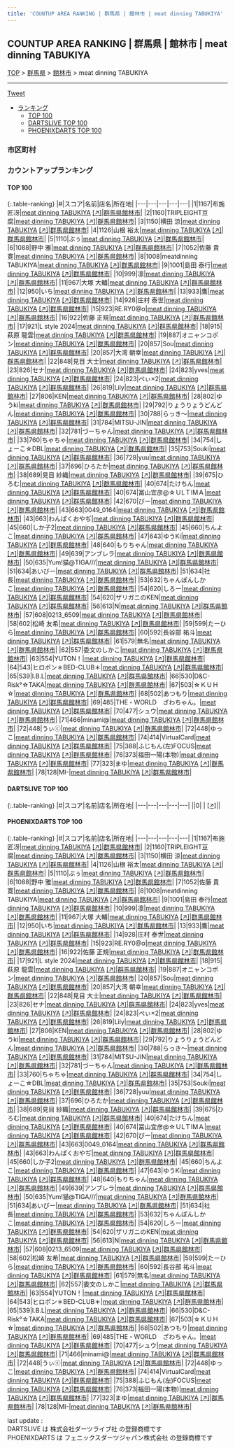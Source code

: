 ```yaml
---
title: 'COUNTUP AREA RANKING | 群馬県 | 館林市 | meat dinning TABUKIYA'
---
```

## COUNTUP AREA RANKING | 群馬県 | 館林市 | meat dinning TABUKIYA

[TOP](/darts/rank/) > [群馬県](/darts/rank/群馬県/) > [館林市](/darts/rank/群馬県/館林市/) > meat dinning TABUKIYA

___

<a href="https://twitter.com/share?ref_src=twsrc%5Etfw" data-text="COUNTUP AREA RANKING | 群馬県館林市meat dinning TABUKIYA" class="twitter-share-button" data-hashtags="DARTSLIVE,PHOENIXDARTS,darts,ダーツ" data-show-count="false">Tweet</a>

* [ランキング](#カウントアップランキング)
    * [TOP 100](#top-100)
    * [DARTSLIVE TOP 100](#dartslive-top-100)
    * [PHOENIXDARTS TOP 100](#phoenixdarts-top-100)

### 市区町村

<ul>

</ul>

### カウントアップランキング

#### TOP 100



{:.table-ranking}
|#|スコア|名前|店名|所在地|
|---|---|---|---|---|
|1|1167|<span class="rank-name-pd"><span class="pro-icon-pd"></span>布施 匠冴</span>|<a href="/darts/rank/shops/88748.html">meat dinning TABUKIYA</a> <a href="https://vs.phoenixdarts.com/jp/shop/shopDetailInfo/s_88748?s_seq=88748">[↗]</a>|<a href="/darts/rank/群馬県/館林市">群馬県館林市</a>|
|2|1160|<span class="rank-name-pd">TRIPLEIGHT豆腐</span>|<a href="/darts/rank/shops/88748.html">meat dinning TABUKIYA</a> <a href="https://vs.phoenixdarts.com/jp/shop/shopDetailInfo/s_88748?s_seq=88748">[↗]</a>|<a href="/darts/rank/群馬県/館林市">群馬県館林市</a>|
|3|1150|<span class="rank-name-pd"><span class="pro-icon-pd"></span>横田 涼</span>|<a href="/darts/rank/shops/88748.html">meat dinning TABUKIYA</a> <a href="https://vs.phoenixdarts.com/jp/shop/shopDetailInfo/s_88748?s_seq=88748">[↗]</a>|<a href="/darts/rank/群馬県/館林市">群馬県館林市</a>|
|4|1126|<span class="rank-name-pd"><span class="pro-icon-pd"></span>山根 裕太</span>|<a href="/darts/rank/shops/88748.html">meat dinning TABUKIYA</a> <a href="https://vs.phoenixdarts.com/jp/shop/shopDetailInfo/s_88748?s_seq=88748">[↗]</a>|<a href="/darts/rank/群馬県/館林市">群馬県館林市</a>|
|5|1110|<span class="rank-name-pd">ぶぅ</span>|<a href="/darts/rank/shops/88748.html">meat dinning TABUKIYA</a> <a href="https://vs.phoenixdarts.com/jp/shop/shopDetailInfo/s_88748?s_seq=88748">[↗]</a>|<a href="/darts/rank/群馬県/館林市">群馬県館林市</a>|
|6|1088|<span class="rank-name-pd"><span class="pro-icon-pd"></span>野中 雅</span>|<a href="/darts/rank/shops/88748.html">meat dinning TABUKIYA</a> <a href="https://vs.phoenixdarts.com/jp/shop/shopDetailInfo/s_88748?s_seq=88748">[↗]</a>|<a href="/darts/rank/群馬県/館林市">群馬県館林市</a>|
|7|1052|<span class="rank-name-pd"><span class="pro-icon-pd"></span>佐藤 貴寛</span>|<a href="/darts/rank/shops/88748.html">meat dinning TABUKIYA</a> <a href="https://vs.phoenixdarts.com/jp/shop/shopDetailInfo/s_88748?s_seq=88748">[↗]</a>|<a href="/darts/rank/群馬県/館林市">群馬県館林市</a>|
|8|1008|<span class="rank-name-pd">meatdinning TABUKIYA</span>|<a href="/darts/rank/shops/88748.html">meat dinning TABUKIYA</a> <a href="https://vs.phoenixdarts.com/jp/shop/shopDetailInfo/s_88748?s_seq=88748">[↗]</a>|<a href="/darts/rank/群馬県/館林市">群馬県館林市</a>|
|9|1001|<span class="rank-name-pd"><span class="pro-icon-pd"></span>島田 泰行</span>|<a href="/darts/rank/shops/88748.html">meat dinning TABUKIYA</a> <a href="https://vs.phoenixdarts.com/jp/shop/shopDetailInfo/s_88748?s_seq=88748">[↗]</a>|<a href="/darts/rank/群馬県/館林市">群馬県館林市</a>|
|10|999|<span class="rank-name-pd">凛</span>|<a href="/darts/rank/shops/88748.html">meat dinning TABUKIYA</a> <a href="https://vs.phoenixdarts.com/jp/shop/shopDetailInfo/s_88748?s_seq=88748">[↗]</a>|<a href="/darts/rank/群馬県/館林市">群馬県館林市</a>|
|11|967|<span class="rank-name-pd"><span class="pro-icon-pd"></span>大塚 大輔</span>|<a href="/darts/rank/shops/88748.html">meat dinning TABUKIYA</a> <a href="https://vs.phoenixdarts.com/jp/shop/shopDetailInfo/s_88748?s_seq=88748">[↗]</a>|<a href="/darts/rank/群馬県/館林市">群馬県館林市</a>|
|12|950|<span class="rank-name-pd">いち</span>|<a href="/darts/rank/shops/88748.html">meat dinning TABUKIYA</a> <a href="https://vs.phoenixdarts.com/jp/shop/shopDetailInfo/s_88748?s_seq=88748">[↗]</a>|<a href="/darts/rank/群馬県/館林市">群馬県館林市</a>|
|13|933|<span class="rank-name-pd">鷹</span>|<a href="/darts/rank/shops/88748.html">meat dinning TABUKIYA</a> <a href="https://vs.phoenixdarts.com/jp/shop/shopDetailInfo/s_88748?s_seq=88748">[↗]</a>|<a href="/darts/rank/群馬県/館林市">群馬県館林市</a>|
|14|928|<span class="rank-name-pd"><span class="pro-icon-pd"></span>庄村 泰世</span>|<a href="/darts/rank/shops/88748.html">meat dinning TABUKIYA</a> <a href="https://vs.phoenixdarts.com/jp/shop/shopDetailInfo/s_88748?s_seq=88748">[↗]</a>|<a href="/darts/rank/群馬県/館林市">群馬県館林市</a>|
|15|923|<span class="rank-name-pd">RE.RY0@α</span>|<a href="/darts/rank/shops/88748.html">meat dinning TABUKIYA</a> <a href="https://vs.phoenixdarts.com/jp/shop/shopDetailInfo/s_88748?s_seq=88748">[↗]</a>|<a href="/darts/rank/群馬県/館林市">群馬県館林市</a>|
|16|922|<span class="rank-name-pd">佐藤 正規</span>|<a href="/darts/rank/shops/88748.html">meat dinning TABUKIYA</a> <a href="https://vs.phoenixdarts.com/jp/shop/shopDetailInfo/s_88748?s_seq=88748">[↗]</a>|<a href="/darts/rank/群馬県/館林市">群馬県館林市</a>|
|17|921|<span class="rank-name-pd">L style 2024</span>|<a href="/darts/rank/shops/88748.html">meat dinning TABUKIYA</a> <a href="https://vs.phoenixdarts.com/jp/shop/shopDetailInfo/s_88748?s_seq=88748">[↗]</a>|<a href="/darts/rank/群馬県/館林市">群馬県館林市</a>|
|18|915|<span class="rank-name-pd"><span class="pro-icon-pd"></span>萩原 龍雲</span>|<a href="/darts/rank/shops/88748.html">meat dinning TABUKIYA</a> <a href="https://vs.phoenixdarts.com/jp/shop/shopDetailInfo/s_88748?s_seq=88748">[↗]</a>|<a href="/darts/rank/群馬県/館林市">群馬県館林市</a>|
|19|887|<span class="rank-name-pd">オニャンコポン</span>|<a href="/darts/rank/shops/88748.html">meat dinning TABUKIYA</a> <a href="https://vs.phoenixdarts.com/jp/shop/shopDetailInfo/s_88748?s_seq=88748">[↗]</a>|<a href="/darts/rank/群馬県/館林市">群馬県館林市</a>|
|20|857|<span class="rank-name-pd">Sou</span>|<a href="/darts/rank/shops/88748.html">meat dinning TABUKIYA</a> <a href="https://vs.phoenixdarts.com/jp/shop/shopDetailInfo/s_88748?s_seq=88748">[↗]</a>|<a href="/darts/rank/群馬県/館林市">群馬県館林市</a>|
|20|857|<span class="rank-name-pd"><span class="pro-icon-pd"></span>大湾 朝幸</span>|<a href="/darts/rank/shops/88748.html">meat dinning TABUKIYA</a> <a href="https://vs.phoenixdarts.com/jp/shop/shopDetailInfo/s_88748?s_seq=88748">[↗]</a>|<a href="/darts/rank/群馬県/館林市">群馬県館林市</a>|
|22|848|<span class="rank-name-pd"><span class="pro-icon-pd"></span>見目 大士</span>|<a href="/darts/rank/shops/88748.html">meat dinning TABUKIYA</a> <a href="https://vs.phoenixdarts.com/jp/shop/shopDetailInfo/s_88748?s_seq=88748">[↗]</a>|<a href="/darts/rank/群馬県/館林市">群馬県館林市</a>|
|23|826|<span class="rank-name-pd">セナ</span>|<a href="/darts/rank/shops/88748.html">meat dinning TABUKIYA</a> <a href="https://vs.phoenixdarts.com/jp/shop/shopDetailInfo/s_88748?s_seq=88748">[↗]</a>|<a href="/darts/rank/群馬県/館林市">群馬県館林市</a>|
|24|823|<span class="rank-name-pd">yves</span>|<a href="/darts/rank/shops/88748.html">meat dinning TABUKIYA</a> <a href="https://vs.phoenixdarts.com/jp/shop/shopDetailInfo/s_88748?s_seq=88748">[↗]</a>|<a href="/darts/rank/群馬県/館林市">群馬県館林市</a>|
|24|823|<span class="rank-name-pd">ぺぃ×2</span>|<a href="/darts/rank/shops/88748.html">meat dinning TABUKIYA</a> <a href="https://vs.phoenixdarts.com/jp/shop/shopDetailInfo/s_88748?s_seq=88748">[↗]</a>|<a href="/darts/rank/群馬県/館林市">群馬県館林市</a>|
|26|819|<span class="rank-name-pd">Lily</span>|<a href="/darts/rank/shops/88748.html">meat dinning TABUKIYA</a> <a href="https://vs.phoenixdarts.com/jp/shop/shopDetailInfo/s_88748?s_seq=88748">[↗]</a>|<a href="/darts/rank/群馬県/館林市">群馬県館林市</a>|
|27|806|<span class="rank-name-pd">KEN</span>|<a href="/darts/rank/shops/88748.html">meat dinning TABUKIYA</a> <a href="https://vs.phoenixdarts.com/jp/shop/shopDetailInfo/s_88748?s_seq=88748">[↗]</a>|<a href="/darts/rank/群馬県/館林市">群馬県館林市</a>|
|28|802|<span class="rank-name-pd">ゆうki</span>|<a href="/darts/rank/shops/88748.html">meat dinning TABUKIYA</a> <a href="https://vs.phoenixdarts.com/jp/shop/shopDetailInfo/s_88748?s_seq=88748">[↗]</a>|<a href="/darts/rank/群馬県/館林市">群馬県館林市</a>|
|29|792|<span class="rank-name-pd">りょうりょうどんどん</span>|<a href="/darts/rank/shops/88748.html">meat dinning TABUKIYA</a> <a href="https://vs.phoenixdarts.com/jp/shop/shopDetailInfo/s_88748?s_seq=88748">[↗]</a>|<a href="/darts/rank/群馬県/館林市">群馬県館林市</a>|
|30|788|<span class="rank-name-pd">らっき～</span>|<a href="/darts/rank/shops/88748.html">meat dinning TABUKIYA</a> <a href="https://vs.phoenixdarts.com/jp/shop/shopDetailInfo/s_88748?s_seq=88748">[↗]</a>|<a href="/darts/rank/群馬県/館林市">群馬県館林市</a>|
|31|784|<span class="rank-name-pd">MITSU-JIN</span>|<a href="/darts/rank/shops/88748.html">meat dinning TABUKIYA</a> <a href="https://vs.phoenixdarts.com/jp/shop/shopDetailInfo/s_88748?s_seq=88748">[↗]</a>|<a href="/darts/rank/群馬県/館林市">群馬県館林市</a>|
|32|781|<span class="rank-name-pd">づーちゃん</span>|<a href="/darts/rank/shops/88748.html">meat dinning TABUKIYA</a> <a href="https://vs.phoenixdarts.com/jp/shop/shopDetailInfo/s_88748?s_seq=88748">[↗]</a>|<a href="/darts/rank/群馬県/館林市">群馬県館林市</a>|
|33|760|<span class="rank-name-pd">ちゃちゃ</span>|<a href="/darts/rank/shops/88748.html">meat dinning TABUKIYA</a> <a href="https://vs.phoenixdarts.com/jp/shop/shopDetailInfo/s_88748?s_seq=88748">[↗]</a>|<a href="/darts/rank/群馬県/館林市">群馬県館林市</a>|
|34|754|<span class="rank-name-pd">しょーこ☆DBL</span>|<a href="/darts/rank/shops/88748.html">meat dinning TABUKIYA</a> <a href="https://vs.phoenixdarts.com/jp/shop/shopDetailInfo/s_88748?s_seq=88748">[↗]</a>|<a href="/darts/rank/群馬県/館林市">群馬県館林市</a>|
|35|753|<span class="rank-name-pd">Souki</span>|<a href="/darts/rank/shops/88748.html">meat dinning TABUKIYA</a> <a href="https://vs.phoenixdarts.com/jp/shop/shopDetailInfo/s_88748?s_seq=88748">[↗]</a>|<a href="/darts/rank/群馬県/館林市">群馬県館林市</a>|
|36|728|<span class="rank-name-pd">yuu</span>|<a href="/darts/rank/shops/88748.html">meat dinning TABUKIYA</a> <a href="https://vs.phoenixdarts.com/jp/shop/shopDetailInfo/s_88748?s_seq=88748">[↗]</a>|<a href="/darts/rank/群馬県/館林市">群馬県館林市</a>|
|37|696|<span class="rank-name-pd">ひろたか</span>|<a href="/darts/rank/shops/88748.html">meat dinning TABUKIYA</a> <a href="https://vs.phoenixdarts.com/jp/shop/shopDetailInfo/s_88748?s_seq=88748">[↗]</a>|<a href="/darts/rank/群馬県/館林市">群馬県館林市</a>|
|38|689|<span class="rank-name-pd"><span class="pro-icon-pd"></span>見目 紗織</span>|<a href="/darts/rank/shops/88748.html">meat dinning TABUKIYA</a> <a href="https://vs.phoenixdarts.com/jp/shop/shopDetailInfo/s_88748?s_seq=88748">[↗]</a>|<a href="/darts/rank/群馬県/館林市">群馬県館林市</a>|
|39|675|<span class="rank-name-pd">ひろむ</span>|<a href="/darts/rank/shops/88748.html">meat dinning TABUKIYA</a> <a href="https://vs.phoenixdarts.com/jp/shop/shopDetailInfo/s_88748?s_seq=88748">[↗]</a>|<a href="/darts/rank/群馬県/館林市">群馬県館林市</a>|
|40|674|<span class="rank-name-pd">たけちん</span>|<a href="/darts/rank/shops/88748.html">meat dinning TABUKIYA</a> <a href="https://vs.phoenixdarts.com/jp/shop/shopDetailInfo/s_88748?s_seq=88748">[↗]</a>|<a href="/darts/rank/群馬県/館林市">群馬県館林市</a>|
|40|674|<span class="rank-name-pd">冨山宜彦@☆ＵLＴIMＡ</span>|<a href="/darts/rank/shops/88748.html">meat dinning TABUKIYA</a> <a href="https://vs.phoenixdarts.com/jp/shop/shopDetailInfo/s_88748?s_seq=88748">[↗]</a>|<a href="/darts/rank/群馬県/館林市">群馬県館林市</a>|
|42|670|<span class="rank-name-pd">びー</span>|<a href="/darts/rank/shops/88748.html">meat dinning TABUKIYA</a> <a href="https://vs.phoenixdarts.com/jp/shop/shopDetailInfo/s_88748?s_seq=88748">[↗]</a>|<a href="/darts/rank/群馬県/館林市">群馬県館林市</a>|
|43|663|<span class="rank-name-pd">0049_0164</span>|<a href="/darts/rank/shops/88748.html">meat dinning TABUKIYA</a> <a href="https://vs.phoenixdarts.com/jp/shop/shopDetailInfo/s_88748?s_seq=88748">[↗]</a>|<a href="/darts/rank/群馬県/館林市">群馬県館林市</a>|
|43|663|<span class="rank-name-pd">わんぱくおやぢ</span>|<a href="/darts/rank/shops/88748.html">meat dinning TABUKIYA</a> <a href="https://vs.phoenixdarts.com/jp/shop/shopDetailInfo/s_88748?s_seq=88748">[↗]</a>|<a href="/darts/rank/群馬県/館林市">群馬県館林市</a>|
|45|660|<span class="rank-name-pd">しか子2</span>|<a href="/darts/rank/shops/88748.html">meat dinning TABUKIYA</a> <a href="https://vs.phoenixdarts.com/jp/shop/shopDetailInfo/s_88748?s_seq=88748">[↗]</a>|<a href="/darts/rank/群馬県/館林市">群馬県館林市</a>|
|45|660|<span class="rank-name-pd">ちんよこ</span>|<a href="/darts/rank/shops/88748.html">meat dinning TABUKIYA</a> <a href="https://vs.phoenixdarts.com/jp/shop/shopDetailInfo/s_88748?s_seq=88748">[↗]</a>|<a href="/darts/rank/群馬県/館林市">群馬県館林市</a>|
|47|643|<span class="rank-name-pd">ゆうKi</span>|<a href="/darts/rank/shops/88748.html">meat dinning TABUKIYA</a> <a href="https://vs.phoenixdarts.com/jp/shop/shopDetailInfo/s_88748?s_seq=88748">[↗]</a>|<a href="/darts/rank/群馬県/館林市">群馬県館林市</a>|
|48|640|<span class="rank-name-pd">もりちゃん</span>|<a href="/darts/rank/shops/88748.html">meat dinning TABUKIYA</a> <a href="https://vs.phoenixdarts.com/jp/shop/shopDetailInfo/s_88748?s_seq=88748">[↗]</a>|<a href="/darts/rank/群馬県/館林市">群馬県館林市</a>|
|49|639|<span class="rank-name-pd">アンブレラ</span>|<a href="/darts/rank/shops/88748.html">meat dinning TABUKIYA</a> <a href="https://vs.phoenixdarts.com/jp/shop/shopDetailInfo/s_88748?s_seq=88748">[↗]</a>|<a href="/darts/rank/群馬県/館林市">群馬県館林市</a>|
|50|635|<span class="rank-name-pd">Yum!猫@TIGA///</span>|<a href="/darts/rank/shops/88748.html">meat dinning TABUKIYA</a> <a href="https://vs.phoenixdarts.com/jp/shop/shopDetailInfo/s_88748?s_seq=88748">[↗]</a>|<a href="/darts/rank/群馬県/館林市">群馬県館林市</a>|
|51|634|<span class="rank-name-pd">あいびー</span>|<a href="/darts/rank/shops/88748.html">meat dinning TABUKIYA</a> <a href="https://vs.phoenixdarts.com/jp/shop/shopDetailInfo/s_88748?s_seq=88748">[↗]</a>|<a href="/darts/rank/群馬県/館林市">群馬県館林市</a>|
|51|634|<span class="rank-name-pd">社長</span>|<a href="/darts/rank/shops/88748.html">meat dinning TABUKIYA</a> <a href="https://vs.phoenixdarts.com/jp/shop/shopDetailInfo/s_88748?s_seq=88748">[↗]</a>|<a href="/darts/rank/群馬県/館林市">群馬県館林市</a>|
|53|632|<span class="rank-name-pd">ちゃんぽんしかこ</span>|<a href="/darts/rank/shops/88748.html">meat dinning TABUKIYA</a> <a href="https://vs.phoenixdarts.com/jp/shop/shopDetailInfo/s_88748?s_seq=88748">[↗]</a>|<a href="/darts/rank/群馬県/館林市">群馬県館林市</a>|
|54|620|<span class="rank-name-pd">しろー</span>|<a href="/darts/rank/shops/88748.html">meat dinning TABUKIYA</a> <a href="https://vs.phoenixdarts.com/jp/shop/shopDetailInfo/s_88748?s_seq=88748">[↗]</a>|<a href="/darts/rank/群馬県/館林市">群馬県館林市</a>|
|54|620|<span class="rank-name-pd">ザリガニのKEN</span>|<a href="/darts/rank/shops/88748.html">meat dinning TABUKIYA</a> <a href="https://vs.phoenixdarts.com/jp/shop/shopDetailInfo/s_88748?s_seq=88748">[↗]</a>|<a href="/darts/rank/群馬県/館林市">群馬県館林市</a>|
|56|613|<span class="rank-name-pd">N</span>|<a href="/darts/rank/shops/88748.html">meat dinning TABUKIYA</a> <a href="https://vs.phoenixdarts.com/jp/shop/shopDetailInfo/s_88748?s_seq=88748">[↗]</a>|<a href="/darts/rank/群馬県/館林市">群馬県館林市</a>|
|57|608|<span class="rank-name-pd">0213_6509</span>|<a href="/darts/rank/shops/88748.html">meat dinning TABUKIYA</a> <a href="https://vs.phoenixdarts.com/jp/shop/shopDetailInfo/s_88748?s_seq=88748">[↗]</a>|<a href="/darts/rank/群馬県/館林市">群馬県館林市</a>|
|58|602|<span class="rank-name-pd"><span class="pro-icon-pd"></span>松崎 友希</span>|<a href="/darts/rank/shops/88748.html">meat dinning TABUKIYA</a> <a href="https://vs.phoenixdarts.com/jp/shop/shopDetailInfo/s_88748?s_seq=88748">[↗]</a>|<a href="/darts/rank/群馬県/館林市">群馬県館林市</a>|
|59|599|<span class="rank-name-pd">たーひら</span>|<a href="/darts/rank/shops/88748.html">meat dinning TABUKIYA</a> <a href="https://vs.phoenixdarts.com/jp/shop/shopDetailInfo/s_88748?s_seq=88748">[↗]</a>|<a href="/darts/rank/群馬県/館林市">群馬県館林市</a>|
|60|592|<span class="rank-name-pd"><span class="pro-icon-pd"></span>長谷部 祐斗</span>|<a href="/darts/rank/shops/88748.html">meat dinning TABUKIYA</a> <a href="https://vs.phoenixdarts.com/jp/shop/shopDetailInfo/s_88748?s_seq=88748">[↗]</a>|<a href="/darts/rank/群馬県/館林市">群馬県館林市</a>|
|61|579|<span class="rank-name-pd">無名</span>|<a href="/darts/rank/shops/88748.html">meat dinning TABUKIYA</a> <a href="https://vs.phoenixdarts.com/jp/shop/shopDetailInfo/s_88748?s_seq=88748">[↗]</a>|<a href="/darts/rank/群馬県/館林市">群馬県館林市</a>|
|62|557|<span class="rank-name-pd">委文のしかこ</span>|<a href="/darts/rank/shops/88748.html">meat dinning TABUKIYA</a> <a href="https://vs.phoenixdarts.com/jp/shop/shopDetailInfo/s_88748?s_seq=88748">[↗]</a>|<a href="/darts/rank/群馬県/館林市">群馬県館林市</a>|
|63|554|<span class="rank-name-pd">YUTON！</span>|<a href="/darts/rank/shops/88748.html">meat dinning TABUKIYA</a> <a href="https://vs.phoenixdarts.com/jp/shop/shopDetailInfo/s_88748?s_seq=88748">[↗]</a>|<a href="/darts/rank/群馬県/館林市">群馬県館林市</a>|
|64|543|<span class="rank-name-pd">ヒロポン＊BED-CLUB＊</span>|<a href="/darts/rank/shops/88748.html">meat dinning TABUKIYA</a> <a href="https://vs.phoenixdarts.com/jp/shop/shopDetailInfo/s_88748?s_seq=88748">[↗]</a>|<a href="/darts/rank/群馬県/館林市">群馬県館林市</a>|
|65|539|<span class="rank-name-pd">I.B.L</span>|<a href="/darts/rank/shops/88748.html">meat dinning TABUKIYA</a> <a href="https://vs.phoenixdarts.com/jp/shop/shopDetailInfo/s_88748?s_seq=88748">[↗]</a>|<a href="/darts/rank/群馬県/館林市">群馬県館林市</a>|
|66|530|<span class="rank-name-pd">D&amp;C-Risk°☆TAKA</span>|<a href="/darts/rank/shops/88748.html">meat dinning TABUKIYA</a> <a href="https://vs.phoenixdarts.com/jp/shop/shopDetailInfo/s_88748?s_seq=88748">[↗]</a>|<a href="/darts/rank/群馬県/館林市">群馬県館林市</a>|
|67|503|<span class="rank-name-pd">☆ＫＵＨ☆</span>|<a href="/darts/rank/shops/88748.html">meat dinning TABUKIYA</a> <a href="https://vs.phoenixdarts.com/jp/shop/shopDetailInfo/s_88748?s_seq=88748">[↗]</a>|<a href="/darts/rank/群馬県/館林市">群馬県館林市</a>|
|68|502|<span class="rank-name-pd">あつもり</span>|<a href="/darts/rank/shops/88748.html">meat dinning TABUKIYA</a> <a href="https://vs.phoenixdarts.com/jp/shop/shopDetailInfo/s_88748?s_seq=88748">[↗]</a>|<a href="/darts/rank/群馬県/館林市">群馬県館林市</a>|
|69|485|<span class="rank-name-pd">THE・WORLD　ざわちゃん。</span>|<a href="/darts/rank/shops/88748.html">meat dinning TABUKIYA</a> <a href="https://vs.phoenixdarts.com/jp/shop/shopDetailInfo/s_88748?s_seq=88748">[↗]</a>|<a href="/darts/rank/群馬県/館林市">群馬県館林市</a>|
|70|477|<span class="rank-name-pd">シュウ</span>|<a href="/darts/rank/shops/88748.html">meat dinning TABUKIYA</a> <a href="https://vs.phoenixdarts.com/jp/shop/shopDetailInfo/s_88748?s_seq=88748">[↗]</a>|<a href="/darts/rank/群馬県/館林市">群馬県館林市</a>|
|71|466|<span class="rank-name-pd">minami@</span>|<a href="/darts/rank/shops/88748.html">meat dinning TABUKIYA</a> <a href="https://vs.phoenixdarts.com/jp/shop/shopDetailInfo/s_88748?s_seq=88748">[↗]</a>|<a href="/darts/rank/群馬県/館林市">群馬県館林市</a>|
|72|448|<span class="rank-name-pd">うぃⓒ</span>|<a href="/darts/rank/shops/88748.html">meat dinning TABUKIYA</a> <a href="https://vs.phoenixdarts.com/jp/shop/shopDetailInfo/s_88748?s_seq=88748">[↗]</a>|<a href="/darts/rank/群馬県/館林市">群馬県館林市</a>|
|72|448|<span class="rank-name-pd">ゆっこ</span>|<a href="/darts/rank/shops/88748.html">meat dinning TABUKIYA</a> <a href="https://vs.phoenixdarts.com/jp/shop/shopDetailInfo/s_88748?s_seq=88748">[↗]</a>|<a href="/darts/rank/群馬県/館林市">群馬県館林市</a>|
|74|414|<span class="rank-name-pd">VirtualCard</span>|<a href="/darts/rank/shops/88748.html">meat dinning TABUKIYA</a> <a href="https://vs.phoenixdarts.com/jp/shop/shopDetailInfo/s_88748?s_seq=88748">[↗]</a>|<a href="/darts/rank/群馬県/館林市">群馬県館林市</a>|
|75|388|<span class="rank-name-pd">ふじもん(左)FOCUS</span>|<a href="/darts/rank/shops/88748.html">meat dinning TABUKIYA</a> <a href="https://vs.phoenixdarts.com/jp/shop/shopDetailInfo/s_88748?s_seq=88748">[↗]</a>|<a href="/darts/rank/群馬県/館林市">群馬県館林市</a>|
|76|373|<span class="rank-name-pd">福田一陽(本物)</span>|<a href="/darts/rank/shops/88748.html">meat dinning TABUKIYA</a> <a href="https://vs.phoenixdarts.com/jp/shop/shopDetailInfo/s_88748?s_seq=88748">[↗]</a>|<a href="/darts/rank/群馬県/館林市">群馬県館林市</a>|
|77|323|<span class="rank-name-pd">まゆ</span>|<a href="/darts/rank/shops/88748.html">meat dinning TABUKIYA</a> <a href="https://vs.phoenixdarts.com/jp/shop/shopDetailInfo/s_88748?s_seq=88748">[↗]</a>|<a href="/darts/rank/群馬県/館林市">群馬県館林市</a>|
|78|128|<span class="rank-name-pd">MI-</span>|<a href="/darts/rank/shops/88748.html">meat dinning TABUKIYA</a> <a href="https://vs.phoenixdarts.com/jp/shop/shopDetailInfo/s_88748?s_seq=88748">[↗]</a>|<a href="/darts/rank/群馬県/館林市">群馬県館林市</a>|


#### DARTSLIVE TOP 100



{:.table-ranking}
|#|スコア|名前|店名|所在地|
|---|---|---|---|---|
||0|<span class="rank-name-dl"> </span>|<a href="/darts/rank/shops/.html"></a> <a href="">[↗]</a>|<a href="/darts/rank//"></a>|


#### PHOENIXDARTS TOP 100



{:.table-ranking}
|#|スコア|名前|店名|所在地|
|---|---|---|---|---|
|1|1167|<span class="rank-name-pd"><span class="pro-icon-pd"></span>布施 匠冴</span>|<a href="/darts/rank/shops/88748.html">meat dinning TABUKIYA</a> <a href="https://vs.phoenixdarts.com/jp/shop/shopDetailInfo/s_88748?s_seq=88748">[↗]</a>|<a href="/darts/rank/群馬県/館林市">群馬県館林市</a>|
|2|1160|<span class="rank-name-pd">TRIPLEIGHT豆腐</span>|<a href="/darts/rank/shops/88748.html">meat dinning TABUKIYA</a> <a href="https://vs.phoenixdarts.com/jp/shop/shopDetailInfo/s_88748?s_seq=88748">[↗]</a>|<a href="/darts/rank/群馬県/館林市">群馬県館林市</a>|
|3|1150|<span class="rank-name-pd"><span class="pro-icon-pd"></span>横田 涼</span>|<a href="/darts/rank/shops/88748.html">meat dinning TABUKIYA</a> <a href="https://vs.phoenixdarts.com/jp/shop/shopDetailInfo/s_88748?s_seq=88748">[↗]</a>|<a href="/darts/rank/群馬県/館林市">群馬県館林市</a>|
|4|1126|<span class="rank-name-pd"><span class="pro-icon-pd"></span>山根 裕太</span>|<a href="/darts/rank/shops/88748.html">meat dinning TABUKIYA</a> <a href="https://vs.phoenixdarts.com/jp/shop/shopDetailInfo/s_88748?s_seq=88748">[↗]</a>|<a href="/darts/rank/群馬県/館林市">群馬県館林市</a>|
|5|1110|<span class="rank-name-pd">ぶぅ</span>|<a href="/darts/rank/shops/88748.html">meat dinning TABUKIYA</a> <a href="https://vs.phoenixdarts.com/jp/shop/shopDetailInfo/s_88748?s_seq=88748">[↗]</a>|<a href="/darts/rank/群馬県/館林市">群馬県館林市</a>|
|6|1088|<span class="rank-name-pd"><span class="pro-icon-pd"></span>野中 雅</span>|<a href="/darts/rank/shops/88748.html">meat dinning TABUKIYA</a> <a href="https://vs.phoenixdarts.com/jp/shop/shopDetailInfo/s_88748?s_seq=88748">[↗]</a>|<a href="/darts/rank/群馬県/館林市">群馬県館林市</a>|
|7|1052|<span class="rank-name-pd"><span class="pro-icon-pd"></span>佐藤 貴寛</span>|<a href="/darts/rank/shops/88748.html">meat dinning TABUKIYA</a> <a href="https://vs.phoenixdarts.com/jp/shop/shopDetailInfo/s_88748?s_seq=88748">[↗]</a>|<a href="/darts/rank/群馬県/館林市">群馬県館林市</a>|
|8|1008|<span class="rank-name-pd">meatdinning TABUKIYA</span>|<a href="/darts/rank/shops/88748.html">meat dinning TABUKIYA</a> <a href="https://vs.phoenixdarts.com/jp/shop/shopDetailInfo/s_88748?s_seq=88748">[↗]</a>|<a href="/darts/rank/群馬県/館林市">群馬県館林市</a>|
|9|1001|<span class="rank-name-pd"><span class="pro-icon-pd"></span>島田 泰行</span>|<a href="/darts/rank/shops/88748.html">meat dinning TABUKIYA</a> <a href="https://vs.phoenixdarts.com/jp/shop/shopDetailInfo/s_88748?s_seq=88748">[↗]</a>|<a href="/darts/rank/群馬県/館林市">群馬県館林市</a>|
|10|999|<span class="rank-name-pd">凛</span>|<a href="/darts/rank/shops/88748.html">meat dinning TABUKIYA</a> <a href="https://vs.phoenixdarts.com/jp/shop/shopDetailInfo/s_88748?s_seq=88748">[↗]</a>|<a href="/darts/rank/群馬県/館林市">群馬県館林市</a>|
|11|967|<span class="rank-name-pd"><span class="pro-icon-pd"></span>大塚 大輔</span>|<a href="/darts/rank/shops/88748.html">meat dinning TABUKIYA</a> <a href="https://vs.phoenixdarts.com/jp/shop/shopDetailInfo/s_88748?s_seq=88748">[↗]</a>|<a href="/darts/rank/群馬県/館林市">群馬県館林市</a>|
|12|950|<span class="rank-name-pd">いち</span>|<a href="/darts/rank/shops/88748.html">meat dinning TABUKIYA</a> <a href="https://vs.phoenixdarts.com/jp/shop/shopDetailInfo/s_88748?s_seq=88748">[↗]</a>|<a href="/darts/rank/群馬県/館林市">群馬県館林市</a>|
|13|933|<span class="rank-name-pd">鷹</span>|<a href="/darts/rank/shops/88748.html">meat dinning TABUKIYA</a> <a href="https://vs.phoenixdarts.com/jp/shop/shopDetailInfo/s_88748?s_seq=88748">[↗]</a>|<a href="/darts/rank/群馬県/館林市">群馬県館林市</a>|
|14|928|<span class="rank-name-pd"><span class="pro-icon-pd"></span>庄村 泰世</span>|<a href="/darts/rank/shops/88748.html">meat dinning TABUKIYA</a> <a href="https://vs.phoenixdarts.com/jp/shop/shopDetailInfo/s_88748?s_seq=88748">[↗]</a>|<a href="/darts/rank/群馬県/館林市">群馬県館林市</a>|
|15|923|<span class="rank-name-pd">RE.RY0@α</span>|<a href="/darts/rank/shops/88748.html">meat dinning TABUKIYA</a> <a href="https://vs.phoenixdarts.com/jp/shop/shopDetailInfo/s_88748?s_seq=88748">[↗]</a>|<a href="/darts/rank/群馬県/館林市">群馬県館林市</a>|
|16|922|<span class="rank-name-pd">佐藤 正規</span>|<a href="/darts/rank/shops/88748.html">meat dinning TABUKIYA</a> <a href="https://vs.phoenixdarts.com/jp/shop/shopDetailInfo/s_88748?s_seq=88748">[↗]</a>|<a href="/darts/rank/群馬県/館林市">群馬県館林市</a>|
|17|921|<span class="rank-name-pd">L style 2024</span>|<a href="/darts/rank/shops/88748.html">meat dinning TABUKIYA</a> <a href="https://vs.phoenixdarts.com/jp/shop/shopDetailInfo/s_88748?s_seq=88748">[↗]</a>|<a href="/darts/rank/群馬県/館林市">群馬県館林市</a>|
|18|915|<span class="rank-name-pd"><span class="pro-icon-pd"></span>萩原 龍雲</span>|<a href="/darts/rank/shops/88748.html">meat dinning TABUKIYA</a> <a href="https://vs.phoenixdarts.com/jp/shop/shopDetailInfo/s_88748?s_seq=88748">[↗]</a>|<a href="/darts/rank/群馬県/館林市">群馬県館林市</a>|
|19|887|<span class="rank-name-pd">オニャンコポン</span>|<a href="/darts/rank/shops/88748.html">meat dinning TABUKIYA</a> <a href="https://vs.phoenixdarts.com/jp/shop/shopDetailInfo/s_88748?s_seq=88748">[↗]</a>|<a href="/darts/rank/群馬県/館林市">群馬県館林市</a>|
|20|857|<span class="rank-name-pd">Sou</span>|<a href="/darts/rank/shops/88748.html">meat dinning TABUKIYA</a> <a href="https://vs.phoenixdarts.com/jp/shop/shopDetailInfo/s_88748?s_seq=88748">[↗]</a>|<a href="/darts/rank/群馬県/館林市">群馬県館林市</a>|
|20|857|<span class="rank-name-pd"><span class="pro-icon-pd"></span>大湾 朝幸</span>|<a href="/darts/rank/shops/88748.html">meat dinning TABUKIYA</a> <a href="https://vs.phoenixdarts.com/jp/shop/shopDetailInfo/s_88748?s_seq=88748">[↗]</a>|<a href="/darts/rank/群馬県/館林市">群馬県館林市</a>|
|22|848|<span class="rank-name-pd"><span class="pro-icon-pd"></span>見目 大士</span>|<a href="/darts/rank/shops/88748.html">meat dinning TABUKIYA</a> <a href="https://vs.phoenixdarts.com/jp/shop/shopDetailInfo/s_88748?s_seq=88748">[↗]</a>|<a href="/darts/rank/群馬県/館林市">群馬県館林市</a>|
|23|826|<span class="rank-name-pd">セナ</span>|<a href="/darts/rank/shops/88748.html">meat dinning TABUKIYA</a> <a href="https://vs.phoenixdarts.com/jp/shop/shopDetailInfo/s_88748?s_seq=88748">[↗]</a>|<a href="/darts/rank/群馬県/館林市">群馬県館林市</a>|
|24|823|<span class="rank-name-pd">yves</span>|<a href="/darts/rank/shops/88748.html">meat dinning TABUKIYA</a> <a href="https://vs.phoenixdarts.com/jp/shop/shopDetailInfo/s_88748?s_seq=88748">[↗]</a>|<a href="/darts/rank/群馬県/館林市">群馬県館林市</a>|
|24|823|<span class="rank-name-pd">ぺぃ×2</span>|<a href="/darts/rank/shops/88748.html">meat dinning TABUKIYA</a> <a href="https://vs.phoenixdarts.com/jp/shop/shopDetailInfo/s_88748?s_seq=88748">[↗]</a>|<a href="/darts/rank/群馬県/館林市">群馬県館林市</a>|
|26|819|<span class="rank-name-pd">Lily</span>|<a href="/darts/rank/shops/88748.html">meat dinning TABUKIYA</a> <a href="https://vs.phoenixdarts.com/jp/shop/shopDetailInfo/s_88748?s_seq=88748">[↗]</a>|<a href="/darts/rank/群馬県/館林市">群馬県館林市</a>|
|27|806|<span class="rank-name-pd">KEN</span>|<a href="/darts/rank/shops/88748.html">meat dinning TABUKIYA</a> <a href="https://vs.phoenixdarts.com/jp/shop/shopDetailInfo/s_88748?s_seq=88748">[↗]</a>|<a href="/darts/rank/群馬県/館林市">群馬県館林市</a>|
|28|802|<span class="rank-name-pd">ゆうki</span>|<a href="/darts/rank/shops/88748.html">meat dinning TABUKIYA</a> <a href="https://vs.phoenixdarts.com/jp/shop/shopDetailInfo/s_88748?s_seq=88748">[↗]</a>|<a href="/darts/rank/群馬県/館林市">群馬県館林市</a>|
|29|792|<span class="rank-name-pd">りょうりょうどんどん</span>|<a href="/darts/rank/shops/88748.html">meat dinning TABUKIYA</a> <a href="https://vs.phoenixdarts.com/jp/shop/shopDetailInfo/s_88748?s_seq=88748">[↗]</a>|<a href="/darts/rank/群馬県/館林市">群馬県館林市</a>|
|30|788|<span class="rank-name-pd">らっき～</span>|<a href="/darts/rank/shops/88748.html">meat dinning TABUKIYA</a> <a href="https://vs.phoenixdarts.com/jp/shop/shopDetailInfo/s_88748?s_seq=88748">[↗]</a>|<a href="/darts/rank/群馬県/館林市">群馬県館林市</a>|
|31|784|<span class="rank-name-pd">MITSU-JIN</span>|<a href="/darts/rank/shops/88748.html">meat dinning TABUKIYA</a> <a href="https://vs.phoenixdarts.com/jp/shop/shopDetailInfo/s_88748?s_seq=88748">[↗]</a>|<a href="/darts/rank/群馬県/館林市">群馬県館林市</a>|
|32|781|<span class="rank-name-pd">づーちゃん</span>|<a href="/darts/rank/shops/88748.html">meat dinning TABUKIYA</a> <a href="https://vs.phoenixdarts.com/jp/shop/shopDetailInfo/s_88748?s_seq=88748">[↗]</a>|<a href="/darts/rank/群馬県/館林市">群馬県館林市</a>|
|33|760|<span class="rank-name-pd">ちゃちゃ</span>|<a href="/darts/rank/shops/88748.html">meat dinning TABUKIYA</a> <a href="https://vs.phoenixdarts.com/jp/shop/shopDetailInfo/s_88748?s_seq=88748">[↗]</a>|<a href="/darts/rank/群馬県/館林市">群馬県館林市</a>|
|34|754|<span class="rank-name-pd">しょーこ☆DBL</span>|<a href="/darts/rank/shops/88748.html">meat dinning TABUKIYA</a> <a href="https://vs.phoenixdarts.com/jp/shop/shopDetailInfo/s_88748?s_seq=88748">[↗]</a>|<a href="/darts/rank/群馬県/館林市">群馬県館林市</a>|
|35|753|<span class="rank-name-pd">Souki</span>|<a href="/darts/rank/shops/88748.html">meat dinning TABUKIYA</a> <a href="https://vs.phoenixdarts.com/jp/shop/shopDetailInfo/s_88748?s_seq=88748">[↗]</a>|<a href="/darts/rank/群馬県/館林市">群馬県館林市</a>|
|36|728|<span class="rank-name-pd">yuu</span>|<a href="/darts/rank/shops/88748.html">meat dinning TABUKIYA</a> <a href="https://vs.phoenixdarts.com/jp/shop/shopDetailInfo/s_88748?s_seq=88748">[↗]</a>|<a href="/darts/rank/群馬県/館林市">群馬県館林市</a>|
|37|696|<span class="rank-name-pd">ひろたか</span>|<a href="/darts/rank/shops/88748.html">meat dinning TABUKIYA</a> <a href="https://vs.phoenixdarts.com/jp/shop/shopDetailInfo/s_88748?s_seq=88748">[↗]</a>|<a href="/darts/rank/群馬県/館林市">群馬県館林市</a>|
|38|689|<span class="rank-name-pd"><span class="pro-icon-pd"></span>見目 紗織</span>|<a href="/darts/rank/shops/88748.html">meat dinning TABUKIYA</a> <a href="https://vs.phoenixdarts.com/jp/shop/shopDetailInfo/s_88748?s_seq=88748">[↗]</a>|<a href="/darts/rank/群馬県/館林市">群馬県館林市</a>|
|39|675|<span class="rank-name-pd">ひろむ</span>|<a href="/darts/rank/shops/88748.html">meat dinning TABUKIYA</a> <a href="https://vs.phoenixdarts.com/jp/shop/shopDetailInfo/s_88748?s_seq=88748">[↗]</a>|<a href="/darts/rank/群馬県/館林市">群馬県館林市</a>|
|40|674|<span class="rank-name-pd">たけちん</span>|<a href="/darts/rank/shops/88748.html">meat dinning TABUKIYA</a> <a href="https://vs.phoenixdarts.com/jp/shop/shopDetailInfo/s_88748?s_seq=88748">[↗]</a>|<a href="/darts/rank/群馬県/館林市">群馬県館林市</a>|
|40|674|<span class="rank-name-pd">冨山宜彦@☆ＵLＴIMＡ</span>|<a href="/darts/rank/shops/88748.html">meat dinning TABUKIYA</a> <a href="https://vs.phoenixdarts.com/jp/shop/shopDetailInfo/s_88748?s_seq=88748">[↗]</a>|<a href="/darts/rank/群馬県/館林市">群馬県館林市</a>|
|42|670|<span class="rank-name-pd">びー</span>|<a href="/darts/rank/shops/88748.html">meat dinning TABUKIYA</a> <a href="https://vs.phoenixdarts.com/jp/shop/shopDetailInfo/s_88748?s_seq=88748">[↗]</a>|<a href="/darts/rank/群馬県/館林市">群馬県館林市</a>|
|43|663|<span class="rank-name-pd">0049_0164</span>|<a href="/darts/rank/shops/88748.html">meat dinning TABUKIYA</a> <a href="https://vs.phoenixdarts.com/jp/shop/shopDetailInfo/s_88748?s_seq=88748">[↗]</a>|<a href="/darts/rank/群馬県/館林市">群馬県館林市</a>|
|43|663|<span class="rank-name-pd">わんぱくおやぢ</span>|<a href="/darts/rank/shops/88748.html">meat dinning TABUKIYA</a> <a href="https://vs.phoenixdarts.com/jp/shop/shopDetailInfo/s_88748?s_seq=88748">[↗]</a>|<a href="/darts/rank/群馬県/館林市">群馬県館林市</a>|
|45|660|<span class="rank-name-pd">しか子2</span>|<a href="/darts/rank/shops/88748.html">meat dinning TABUKIYA</a> <a href="https://vs.phoenixdarts.com/jp/shop/shopDetailInfo/s_88748?s_seq=88748">[↗]</a>|<a href="/darts/rank/群馬県/館林市">群馬県館林市</a>|
|45|660|<span class="rank-name-pd">ちんよこ</span>|<a href="/darts/rank/shops/88748.html">meat dinning TABUKIYA</a> <a href="https://vs.phoenixdarts.com/jp/shop/shopDetailInfo/s_88748?s_seq=88748">[↗]</a>|<a href="/darts/rank/群馬県/館林市">群馬県館林市</a>|
|47|643|<span class="rank-name-pd">ゆうKi</span>|<a href="/darts/rank/shops/88748.html">meat dinning TABUKIYA</a> <a href="https://vs.phoenixdarts.com/jp/shop/shopDetailInfo/s_88748?s_seq=88748">[↗]</a>|<a href="/darts/rank/群馬県/館林市">群馬県館林市</a>|
|48|640|<span class="rank-name-pd">もりちゃん</span>|<a href="/darts/rank/shops/88748.html">meat dinning TABUKIYA</a> <a href="https://vs.phoenixdarts.com/jp/shop/shopDetailInfo/s_88748?s_seq=88748">[↗]</a>|<a href="/darts/rank/群馬県/館林市">群馬県館林市</a>|
|49|639|<span class="rank-name-pd">アンブレラ</span>|<a href="/darts/rank/shops/88748.html">meat dinning TABUKIYA</a> <a href="https://vs.phoenixdarts.com/jp/shop/shopDetailInfo/s_88748?s_seq=88748">[↗]</a>|<a href="/darts/rank/群馬県/館林市">群馬県館林市</a>|
|50|635|<span class="rank-name-pd">Yum!猫@TIGA///</span>|<a href="/darts/rank/shops/88748.html">meat dinning TABUKIYA</a> <a href="https://vs.phoenixdarts.com/jp/shop/shopDetailInfo/s_88748?s_seq=88748">[↗]</a>|<a href="/darts/rank/群馬県/館林市">群馬県館林市</a>|
|51|634|<span class="rank-name-pd">あいびー</span>|<a href="/darts/rank/shops/88748.html">meat dinning TABUKIYA</a> <a href="https://vs.phoenixdarts.com/jp/shop/shopDetailInfo/s_88748?s_seq=88748">[↗]</a>|<a href="/darts/rank/群馬県/館林市">群馬県館林市</a>|
|51|634|<span class="rank-name-pd">社長</span>|<a href="/darts/rank/shops/88748.html">meat dinning TABUKIYA</a> <a href="https://vs.phoenixdarts.com/jp/shop/shopDetailInfo/s_88748?s_seq=88748">[↗]</a>|<a href="/darts/rank/群馬県/館林市">群馬県館林市</a>|
|53|632|<span class="rank-name-pd">ちゃんぽんしかこ</span>|<a href="/darts/rank/shops/88748.html">meat dinning TABUKIYA</a> <a href="https://vs.phoenixdarts.com/jp/shop/shopDetailInfo/s_88748?s_seq=88748">[↗]</a>|<a href="/darts/rank/群馬県/館林市">群馬県館林市</a>|
|54|620|<span class="rank-name-pd">しろー</span>|<a href="/darts/rank/shops/88748.html">meat dinning TABUKIYA</a> <a href="https://vs.phoenixdarts.com/jp/shop/shopDetailInfo/s_88748?s_seq=88748">[↗]</a>|<a href="/darts/rank/群馬県/館林市">群馬県館林市</a>|
|54|620|<span class="rank-name-pd">ザリガニのKEN</span>|<a href="/darts/rank/shops/88748.html">meat dinning TABUKIYA</a> <a href="https://vs.phoenixdarts.com/jp/shop/shopDetailInfo/s_88748?s_seq=88748">[↗]</a>|<a href="/darts/rank/群馬県/館林市">群馬県館林市</a>|
|56|613|<span class="rank-name-pd">N</span>|<a href="/darts/rank/shops/88748.html">meat dinning TABUKIYA</a> <a href="https://vs.phoenixdarts.com/jp/shop/shopDetailInfo/s_88748?s_seq=88748">[↗]</a>|<a href="/darts/rank/群馬県/館林市">群馬県館林市</a>|
|57|608|<span class="rank-name-pd">0213_6509</span>|<a href="/darts/rank/shops/88748.html">meat dinning TABUKIYA</a> <a href="https://vs.phoenixdarts.com/jp/shop/shopDetailInfo/s_88748?s_seq=88748">[↗]</a>|<a href="/darts/rank/群馬県/館林市">群馬県館林市</a>|
|58|602|<span class="rank-name-pd"><span class="pro-icon-pd"></span>松崎 友希</span>|<a href="/darts/rank/shops/88748.html">meat dinning TABUKIYA</a> <a href="https://vs.phoenixdarts.com/jp/shop/shopDetailInfo/s_88748?s_seq=88748">[↗]</a>|<a href="/darts/rank/群馬県/館林市">群馬県館林市</a>|
|59|599|<span class="rank-name-pd">たーひら</span>|<a href="/darts/rank/shops/88748.html">meat dinning TABUKIYA</a> <a href="https://vs.phoenixdarts.com/jp/shop/shopDetailInfo/s_88748?s_seq=88748">[↗]</a>|<a href="/darts/rank/群馬県/館林市">群馬県館林市</a>|
|60|592|<span class="rank-name-pd"><span class="pro-icon-pd"></span>長谷部 祐斗</span>|<a href="/darts/rank/shops/88748.html">meat dinning TABUKIYA</a> <a href="https://vs.phoenixdarts.com/jp/shop/shopDetailInfo/s_88748?s_seq=88748">[↗]</a>|<a href="/darts/rank/群馬県/館林市">群馬県館林市</a>|
|61|579|<span class="rank-name-pd">無名</span>|<a href="/darts/rank/shops/88748.html">meat dinning TABUKIYA</a> <a href="https://vs.phoenixdarts.com/jp/shop/shopDetailInfo/s_88748?s_seq=88748">[↗]</a>|<a href="/darts/rank/群馬県/館林市">群馬県館林市</a>|
|62|557|<span class="rank-name-pd">委文のしかこ</span>|<a href="/darts/rank/shops/88748.html">meat dinning TABUKIYA</a> <a href="https://vs.phoenixdarts.com/jp/shop/shopDetailInfo/s_88748?s_seq=88748">[↗]</a>|<a href="/darts/rank/群馬県/館林市">群馬県館林市</a>|
|63|554|<span class="rank-name-pd">YUTON！</span>|<a href="/darts/rank/shops/88748.html">meat dinning TABUKIYA</a> <a href="https://vs.phoenixdarts.com/jp/shop/shopDetailInfo/s_88748?s_seq=88748">[↗]</a>|<a href="/darts/rank/群馬県/館林市">群馬県館林市</a>|
|64|543|<span class="rank-name-pd">ヒロポン＊BED-CLUB＊</span>|<a href="/darts/rank/shops/88748.html">meat dinning TABUKIYA</a> <a href="https://vs.phoenixdarts.com/jp/shop/shopDetailInfo/s_88748?s_seq=88748">[↗]</a>|<a href="/darts/rank/群馬県/館林市">群馬県館林市</a>|
|65|539|<span class="rank-name-pd">I.B.L</span>|<a href="/darts/rank/shops/88748.html">meat dinning TABUKIYA</a> <a href="https://vs.phoenixdarts.com/jp/shop/shopDetailInfo/s_88748?s_seq=88748">[↗]</a>|<a href="/darts/rank/群馬県/館林市">群馬県館林市</a>|
|66|530|<span class="rank-name-pd">D&amp;C-Risk°☆TAKA</span>|<a href="/darts/rank/shops/88748.html">meat dinning TABUKIYA</a> <a href="https://vs.phoenixdarts.com/jp/shop/shopDetailInfo/s_88748?s_seq=88748">[↗]</a>|<a href="/darts/rank/群馬県/館林市">群馬県館林市</a>|
|67|503|<span class="rank-name-pd">☆ＫＵＨ☆</span>|<a href="/darts/rank/shops/88748.html">meat dinning TABUKIYA</a> <a href="https://vs.phoenixdarts.com/jp/shop/shopDetailInfo/s_88748?s_seq=88748">[↗]</a>|<a href="/darts/rank/群馬県/館林市">群馬県館林市</a>|
|68|502|<span class="rank-name-pd">あつもり</span>|<a href="/darts/rank/shops/88748.html">meat dinning TABUKIYA</a> <a href="https://vs.phoenixdarts.com/jp/shop/shopDetailInfo/s_88748?s_seq=88748">[↗]</a>|<a href="/darts/rank/群馬県/館林市">群馬県館林市</a>|
|69|485|<span class="rank-name-pd">THE・WORLD　ざわちゃん。</span>|<a href="/darts/rank/shops/88748.html">meat dinning TABUKIYA</a> <a href="https://vs.phoenixdarts.com/jp/shop/shopDetailInfo/s_88748?s_seq=88748">[↗]</a>|<a href="/darts/rank/群馬県/館林市">群馬県館林市</a>|
|70|477|<span class="rank-name-pd">シュウ</span>|<a href="/darts/rank/shops/88748.html">meat dinning TABUKIYA</a> <a href="https://vs.phoenixdarts.com/jp/shop/shopDetailInfo/s_88748?s_seq=88748">[↗]</a>|<a href="/darts/rank/群馬県/館林市">群馬県館林市</a>|
|71|466|<span class="rank-name-pd">minami@</span>|<a href="/darts/rank/shops/88748.html">meat dinning TABUKIYA</a> <a href="https://vs.phoenixdarts.com/jp/shop/shopDetailInfo/s_88748?s_seq=88748">[↗]</a>|<a href="/darts/rank/群馬県/館林市">群馬県館林市</a>|
|72|448|<span class="rank-name-pd">うぃⓒ</span>|<a href="/darts/rank/shops/88748.html">meat dinning TABUKIYA</a> <a href="https://vs.phoenixdarts.com/jp/shop/shopDetailInfo/s_88748?s_seq=88748">[↗]</a>|<a href="/darts/rank/群馬県/館林市">群馬県館林市</a>|
|72|448|<span class="rank-name-pd">ゆっこ</span>|<a href="/darts/rank/shops/88748.html">meat dinning TABUKIYA</a> <a href="https://vs.phoenixdarts.com/jp/shop/shopDetailInfo/s_88748?s_seq=88748">[↗]</a>|<a href="/darts/rank/群馬県/館林市">群馬県館林市</a>|
|74|414|<span class="rank-name-pd">VirtualCard</span>|<a href="/darts/rank/shops/88748.html">meat dinning TABUKIYA</a> <a href="https://vs.phoenixdarts.com/jp/shop/shopDetailInfo/s_88748?s_seq=88748">[↗]</a>|<a href="/darts/rank/群馬県/館林市">群馬県館林市</a>|
|75|388|<span class="rank-name-pd">ふじもん(左)FOCUS</span>|<a href="/darts/rank/shops/88748.html">meat dinning TABUKIYA</a> <a href="https://vs.phoenixdarts.com/jp/shop/shopDetailInfo/s_88748?s_seq=88748">[↗]</a>|<a href="/darts/rank/群馬県/館林市">群馬県館林市</a>|
|76|373|<span class="rank-name-pd">福田一陽(本物)</span>|<a href="/darts/rank/shops/88748.html">meat dinning TABUKIYA</a> <a href="https://vs.phoenixdarts.com/jp/shop/shopDetailInfo/s_88748?s_seq=88748">[↗]</a>|<a href="/darts/rank/群馬県/館林市">群馬県館林市</a>|
|77|323|<span class="rank-name-pd">まゆ</span>|<a href="/darts/rank/shops/88748.html">meat dinning TABUKIYA</a> <a href="https://vs.phoenixdarts.com/jp/shop/shopDetailInfo/s_88748?s_seq=88748">[↗]</a>|<a href="/darts/rank/群馬県/館林市">群馬県館林市</a>|
|78|128|<span class="rank-name-pd">MI-</span>|<a href="/darts/rank/shops/88748.html">meat dinning TABUKIYA</a> <a href="https://vs.phoenixdarts.com/jp/shop/shopDetailInfo/s_88748?s_seq=88748">[↗]</a>|<a href="/darts/rank/群馬県/館林市">群馬県館林市</a>|


<div class="footer border-top border-gray-light mt-5 pt-3 text-right text-gray">
    last update : <span style="font-weight: italic" id="foot_last_modified"></span><br />
    DARTSLIVE は 株式会社ダーツライブ社 の登録商標です<br />
    PHOENIXDARTS は フェニックスダーツジャパン株式会社 の登録商標です<br />
</div>

<script src="https://cdnjs.cloudflare.com/ajax/libs/jquery.tablesorter/2.31.3/js/jquery.tablesorter.min.js" integrity="sha512-qzgd5cYSZcosqpzpn7zF2ZId8f/8CHmFKZ8j7mU4OUXTNRd5g+ZHBPsgKEwoqxCtdQvExE5LprwwPAgoicguNg==" crossorigin="anonymous" referrerpolicy="no-referrer"></script>
<link rel="stylesheet" href="https://cdnjs.cloudflare.com/ajax/libs/jquery.tablesorter/2.31.3/css/theme.default.min.css" integrity="sha512-wghhOJkjQX0Lh3NSWvNKeZ0ZpNn+SPVXX1Qyc9OCaogADktxrBiBdKGDoqVUOyhStvMBmJQ8ZdMHiR3wuEq8+w==" crossorigin="anonymous" referrerpolicy="no-referrer" />
<script>
$(function() {
    $(".table-ranking").tablesorter({sortList:[[0, 0]]});
    $("#foot_last_modified").text(formatDate(new Date(document.lastModified), 'yyyy-MM-dd HH:mm:ss'));
});
</script>

<script async src="https://platform.twitter.com/widgets.js" charset="utf-8"></script>